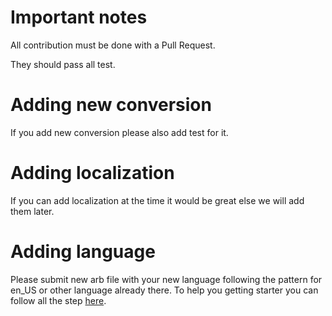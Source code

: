 # Important notes

All contribution must be done with a Pull Request.

They should pass all test.

# Adding new conversion

If you add new conversion please also add test for it.

# Adding localization

If you can add localization at the time it would be great else we will add them later.

# Adding language

Please submit new arb file with your new language following the pattern for en_US or other language already there.
To help you getting starter you can follow all the step [here](https://github.com/Kleak/international_system_of_units/wiki/Add-new-language).